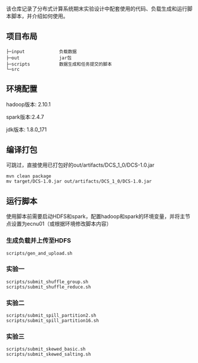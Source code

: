 该仓库记录了分布式计算系统期末实验设计中配套使用的代码、负载生成和运行脚本脚本，并介绍如何使用。

## 项目布局
```
├─input             负载数据
├─out               jar包
├─scripts           数据生成和任务提交的脚本
└─src
```
## 环境配置
hadoop版本: 2.10.1						

spark版本:2.4.7

jdk版本: 1.8.0_171
## 编译打包

可跳过，直接使用已打包好的out/artifacts/DCS_1_0/DCS-1.0.jar

```shell
mvn clean package
mv target/DCS-1.0.jar out/artifacts/DCS_1_0/DCS-1.0.jar
```

## 运行脚本
使用脚本前需要启动HDFS和spark，配置hadoop和spark的环境变量，并将主节点设置为ecnu01（或根据环境修改脚本内容）

### 生成负载并上传至HDFS
```
scripts/gen_and_upload.sh
```

### 实验一
```
scripts/submit_shuffle_group.sh
scripts/submit_shuffle_reduce.sh
```

### 实验二
```
scripts/submit_spill_partition2.sh
scripts/submit_spill_partition16.sh
```

### 实验三
```
scripts/submit_skewed_basic.sh
scripts/submit_skewed_salting.sh
```